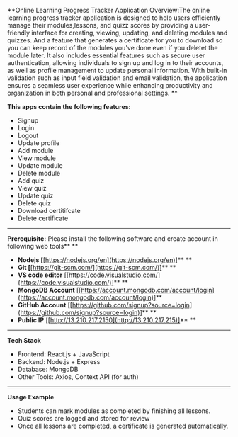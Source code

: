 **Online Learning Progress Tracker Application Overview:The online learning progress tracker application is designed to help users efficiently manage their modules,lessons, and quizz scores by providing a user-friendly interface for creating, viewing, updating, and deleting modules and quizzes. And a feature that generates a certificate for you to download so you can keep record of the modules you've done even if you deletet the module later. It also includes essential features such as secure user authentication, allowing individuals to sign up and log in to their accounts, as well as profile management to update personal information. With built-in validation such as input field validation and email validation, the application ensures a seamless user experience while enhancing productivity and organization in both personal and professional settings. **

**This apps **contain** the following features:**

* Signup
* Login
* Logout
* Update profile
* Add module
* View module
* Update module
* Delete module
* Add quiz
* View quiz
* Update quiz
* Delete quiz
* Download certitifcate
* Delete certificate

---

**Prerequisite:** Please install the following software and create account in following web tools** **

* **Nodejs [**[https://nodejs.org/en](https://nodejs.org/en)]** **
* **Git [**[https://git-scm.com/](https://git-scm.com/)]** **
* **VS code editor** [[https://code.visualstudio.com/](https://code.visualstudio.com/)]** **
* **MongoDB Account** [[https://account.mongodb.com/account/login](https://account.mongodb.com/account/login)]**
* **GitHub Account** [[https://github.com/signup?source=login](https://github.com/signup?source=login)]** **
* **Public IP** [[http://13.210.217.2150](http://13.210.217.215)]** **

---

**Tech Stack**


* Frontend: React.js + JavaScript
* Backend: Node.js + Express 
* Database: MongoDB
* Other Tools: Axios, Context API (for auth)

---

**Usage Example**

* Students can mark modules as completed by finishing all lessons.
* Quiz scores are logged and stored for review
* Once all lessons are completed, a certificate is generated automatically.